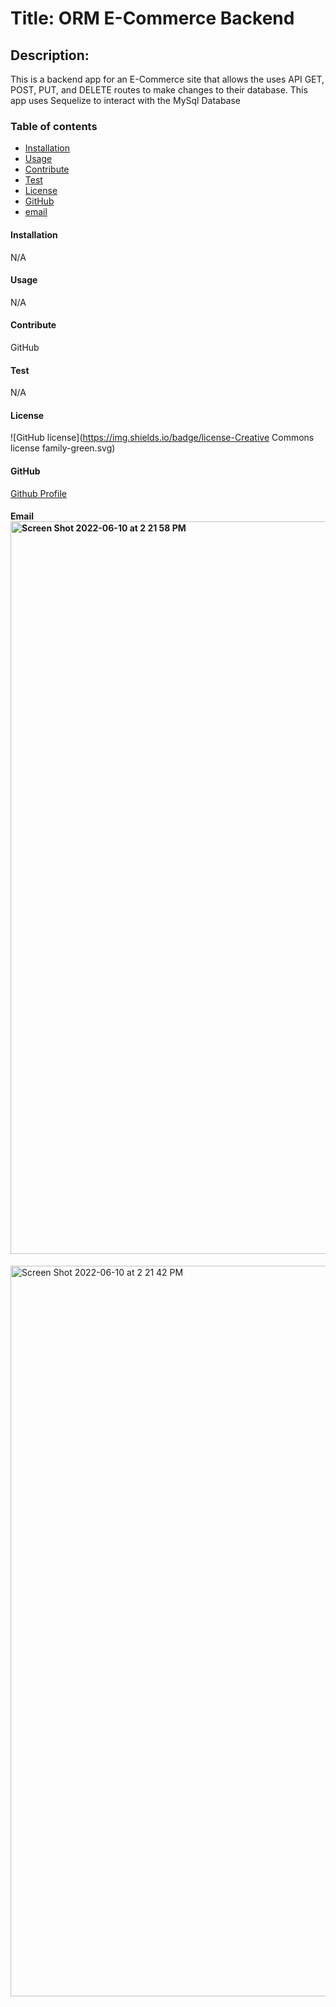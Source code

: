 # Title: ORM E-Commerce Backend

## Description:
This is a backend app for an E-Commerce site that allows the uses API GET, POST, PUT, and DELETE routes 
to make changes to their database. This app uses Sequelize to interact with the MySql Database

### Table of contents
* [Installation](#installation)
* [Usage](#usage)
* [Contribute](#contribute)
* [Test](#test)
* [License](#license)
* [GitHub](#github)
* [email](#email)
    
#### Installation
N/A

#### Usage
N/A

#### Contribute
GitHub

#### Test
N/A

#### License
![GitHub license](https://img.shields.io/badge/license-Creative Commons license family-green.svg)

#### GitHub
[Github Profile](https://github.com/chrislee-webdev)

#### Email<img width="1172" alt="Screen Shot 2022-06-10 at 2 21 58 PM" src="https://user-images.githubusercontent.com/52810667/173168644-6849bad8-2604-4e5f-aac2-413f0b18b13f.png">
<img width="1169" alt="Screen Shot 2022-06-10 at 2 21 42 PM" src="https://user-images.githubusercontent.com/52810667/173168652-5bdc73f8-e2ea-4007-b0d2-8e2ee8667a9e.png">
